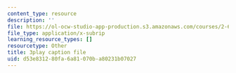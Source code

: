 ```yaml
---
content_type: resource
description: ''
file: https://ol-ocw-studio-app-production.s3.amazonaws.com/courses/2-627-fundamentals-of-photovoltaics-fall-2013/d53e831280fa6a81070ba80231b07027_qIJx2PRGKqw.srt
file_type: application/x-subrip
learning_resource_types: []
resourcetype: Other
title: 3play caption file
uid: d53e8312-80fa-6a81-070b-a80231b07027
---
```

